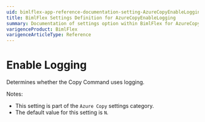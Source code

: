 ```yaml
---
uid: bimlflex-app-reference-documentation-setting-AzureCopyEnableLogging
title: BimlFlex Settings Definition for AzureCopyEnableLogging
summary: Documentation of settings option within BimlFlex for AzureCopyEnableLogging
varigenceProduct: BimlFlex
varigenceArticleType: Reference
---
```


# Enable Logging

Determines whether the Copy Command uses logging.

Notes:
* This setting is part of the `Azure Copy` settings category.
* The default value for this setting is `N`.